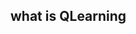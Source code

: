 <!--
 * @Descripttion: 
 * @version: 1.0
 * @Author: Areebol
 * @Date: 2023-07-14 14:21:05
-->
## what is QLearning
